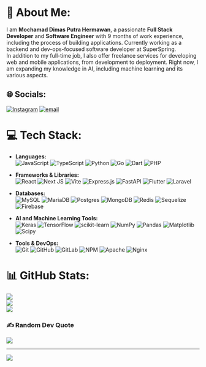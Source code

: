 # 💫 About Me:
I am __Mochamad Dimas Putra Hermawan__, a passionate __Full Stack Developer__ and __Software Engineer__ with 9 months of work experience, including the process of building applications. Currently working as a backend and dev-ops-focused software developer at SuperSpring. <br>In addition to my full-time job, I also offer freelance services for developing web and mobile applications, from development to deployment. Right now, I am expanding my knowledge in AI, including machine learning and its various aspects.


## 🌐 Socials:
[![Instagram](https://img.shields.io/badge/Instagram-%23E4405F.svg?logo=Instagram&logoColor=white)](https://instagram.com/@zcrn21) [![email](https://img.shields.io/badge/Email-D14836?logo=gmail&logoColor=white)](mailto:dimasputrahermawan2103@gmail.com) 

# 💻 Tech Stack:
- **Languages:**   
  ![JavaScript](https://img.shields.io/badge/javascript-%23F7DF1E.svg?style=plastic&logo=javascript&logoColor=black)  ![TypeScript](https://img.shields.io/badge/typescript-%23007ACC.svg?style=plastic&logo=typescript&logoColor=white)  ![Python](https://img.shields.io/badge/python-3670A0?style=plastic&logo=python&logoColor=ffdd54) ![Go](https://img.shields.io/badge/go-%2300ADD8.svg?style=plastic&logo=go&logoColor=white) ![Dart](https://img.shields.io/badge/dart-%230175C2.svg?style=plastic&logo=dart&logoColor=white)  ![PHP](https://img.shields.io/badge/php-%23777BB4.svg?style=plastic&logo=php&logoColor=white)  

- **Frameworks & Libraries:**  
  ![React](https://img.shields.io/badge/react-%2320232a.svg?style=plastic&logo=react&logoColor=%2361DAFB)  ![Next JS](https://img.shields.io/badge/Next-black?style=plastic&logo=next.js&logoColor=white)   ![Vite](https://img.shields.io/badge/vite-%23646CFF.svg?style=plastic&logo=vite&logoColor=white)  ![Express.js](https://img.shields.io/badge/express.js-%23404d59.svg?style=plastic&logo=express&logoColor=%2361DAFB) ![FastAPI](https://img.shields.io/badge/FastAPI-005571?style=plastic&logo=fastapi)
 ![Flutter](https://img.shields.io/badge/Flutter-%2302569B.svg?style=plastic&logo=Flutter&logoColor=white)  ![Laravel](https://img.shields.io/badge/laravel-%23FF2D20.svg?style=plastic&logo=laravel&logoColor=white)  

- **Databases:**  
  ![MySQL](https://img.shields.io/badge/mysql-4479A1.svg?style=plastic&logo=mysql&logoColor=white)  ![MariaDB](https://img.shields.io/badge/MariaDB-003545?style=plastic&logo=mariadb&logoColor=white) ![Postgres](https://img.shields.io/badge/postgres-%23316192.svg?style=plastic&logo=postgresql&logoColor=white)   ![MongoDB](https://img.shields.io/badge/MongoDB-%234ea94b.svg?style=plastic&logo=mongodb&logoColor=white)   ![Redis](https://img.shields.io/badge/redis-%23DD0031.svg?style=plastic&logo=redis&logoColor=white) ![Sequelize](https://img.shields.io/badge/Sequelize-52B0E7?style=plastic&logo=Sequelize&logoColor=white)   ![Firebase](https://img.shields.io/badge/firebase-a08021?style=plastic&logo=firebase&logoColor=ffcd34)  

- **AI and Machine Learning Tools:**  
  ![Keras](https://img.shields.io/badge/Keras-%23D00000.svg?style=plastic&logo=Keras&logoColor=white)  ![TensorFlow](https://img.shields.io/badge/TensorFlow-%23FF6F00.svg?style=plastic&logo=TensorFlow&logoColor=white) ![scikit-learn](https://img.shields.io/badge/scikit--learn-%23F7931E.svg?style=plastic&logo=scikit-learn&logoColor=white)  ![NumPy](https://img.shields.io/badge/numpy-%23013243.svg?style=plastic&logo=numpy&logoColor=white) ![Pandas](https://img.shields.io/badge/pandas-%23150458.svg?style=plastic&logo=pandas&logoColor=white) ![Matplotlib](https://img.shields.io/badge/Matplotlib-%23ffffff.svg?style=plastic&logo=Matplotlib&logoColor=black)  ![Scipy](https://img.shields.io/badge/SciPy-%230C55A5.svg?style=plastic&logo=scipy&logoColor=%white)
  
- **Tools & DevOps:**  
  ![Git](https://img.shields.io/badge/git-%23F05033.svg?style=plastic&logo=git&logoColor=white)   ![GitHub](https://img.shields.io/badge/github-%23121011.svg?style=plastic&logo=github&logoColor=white)   ![GitLab](https://img.shields.io/badge/gitlab-%23181717.svg?style=plastic&logo=gitlab&logoColor=white)  ![NPM](https://img.shields.io/badge/NPM-%23CB3837.svg?style=plastic&logo=npm&logoColor=white)  ![Apache](https://img.shields.io/badge/apache-%23D42029.svg?style=plastic&logo=apache&logoColor=white)  ![Nginx](https://img.shields.io/badge/nginx-%23009639.svg?style=plastic&logo=nginx&logoColor=white)  

# 📊 GitHub Stats:
![](https://github-readme-stats.vercel.app/api?username=zycro21&theme=merko&hide_border=false&include_all_commits=false&count_private=false)<br/>
![](https://github-readme-streak-stats.herokuapp.com/?user=zycro21&theme=merko&hide_border=false)<br/>
![](https://github-readme-stats.vercel.app/api/top-langs/?username=zycro21&theme=merko&hide_border=false&include_all_commits=false&count_private=false&layout=compact)

### ✍️ Random Dev Quote
![](https://quotes-github-readme.vercel.app/api?type=horizontal&theme=merko)

---
[![](https://visitcount.itsvg.in/api?id=zycro21&icon=5&color=3)](https://visitcount.itsvg.in)

<!-- Proudly created with GPRM ( https://gprm.itsvg.in ) -->
